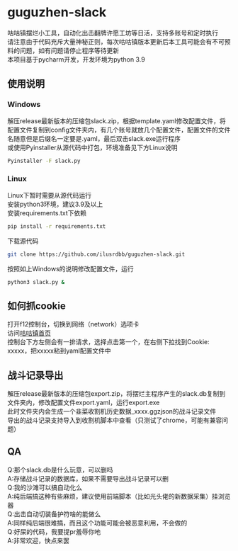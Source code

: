 # guguzhen-slack

咕咕镇摆烂小工具，自动化出击翻牌许愿工坊等日活，支持多账号和定时执行  
请注意由于代码充斥大量神秘正则，每次咕咕镇版本更新后本工具可能会有不可预料的问题，如有问题请停止程序等待更新  
本项目基于pycharm开发，开发环境为python 3.9  

## 使用说明
### Windows
解压release最新版本的压缩包slack.zip，根据template.yaml修改配置文件，将配置文件复制到config文件夹内，有几个账号就放几个配置文件，配置文件的文件名随意但是后缀名一定要是.yaml，最后双击slack.exe运行程序  
或使用Pyinstaller从源代码中打包，环境准备见下方Linux说明  
~~~bash
Pyinstaller -F slack.py
~~~
### Linux
Linux下暂时需要从源代码运行  
安装python3环境，建议3.9及以上  
安装requirements.txt下依赖  
~~~bash
pip install -r requirements.txt
~~~
下载源代码  
~~~bash
git clone https://github.com/ilusrdbb/guguzhen-slack.git
~~~
按照如上Windows的说明修改配置文件，运行
~~~bash
python3 slack.py &
~~~

## 如何抓cookie
打开f12控制台，切换到网络（network）选项卡  
访问[咕咕镇首页](https://www.momozhen.com/fyg_index.php#)  
控制台下方左侧会有一排请求，选择点击第一个，在右侧下拉找到Cookie: xxxxx，把xxxxx粘到yaml配置文件中  

## 战斗记录导出
解压release最新版本的压缩包export.zip，将摆烂主程序产生的slack.db复制到文件夹内，修改配置文件export.yaml，运行export.exe  
此时文件夹内会生成一个韭菜收割机历史数据_xxxx.ggzjson的战斗记录文件  
导出的战斗记录支持导入到收割机脚本中查看（只测试了chrome，可能有兼容问题）  

## QA
Q:那个slack.db是什么玩意，可以删吗  
A:存储战斗记录的数据库，如果不需要导出战斗记录可以删  
Q:我的沙滩可以搞自动化么  
A:纯后端搞这种有些麻烦，建议使用前端脚本（比如光头佬的新数据采集）挂浏览器  
Q:出击自动切装备护符啥的能做么  
A:同样纯后端很难搞，而且这个功能可能会被恶意利用，不会做的  
Q:好屎的代码，我要提pr羞辱你吔  
A:非常欢迎，快点来罢